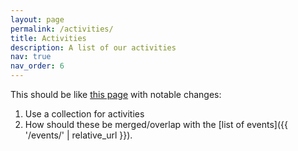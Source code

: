 ```yaml
---
layout: page
permalink: /activities/
title: Activities
description: A list of our activities
nav: true
nav_order: 6
---
```


This should be like [this page](https://www.logic-gu.se/activities) with notable changes:

1. Use a collection for activities
2. How should these be merged/overlap with the [list of events]({{ '/events/' | relative_url }}).

